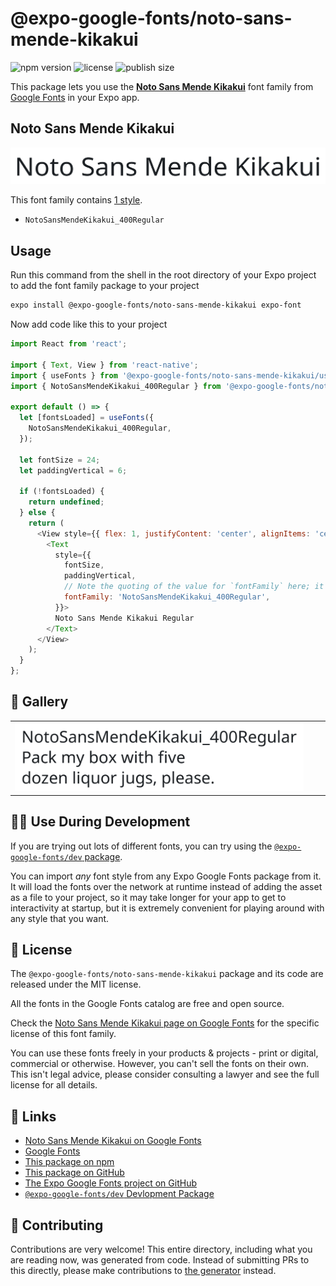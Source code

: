 # @expo-google-fonts/noto-sans-mende-kikakui

![npm version](https://flat.badgen.net/npm/v/@expo-google-fonts/noto-sans-mende-kikakui)
![license](https://flat.badgen.net/github/license/expo/google-fonts)
![publish size](https://flat.badgen.net/packagephobia/install/@expo-google-fonts/noto-sans-mende-kikakui)

This package lets you use the [**Noto Sans Mende Kikakui**](https://fonts.google.com/specimen/Noto+Sans+Mende+Kikakui) font family from [Google Fonts](https://fonts.google.com/) in your Expo app.

## Noto Sans Mende Kikakui

![Noto Sans Mende Kikakui](./font-family.png)

This font family contains [1 style](#-gallery).

- `NotoSansMendeKikakui_400Regular`

## Usage

Run this command from the shell in the root directory of your Expo project to add the font family package to your project
```sh
expo install @expo-google-fonts/noto-sans-mende-kikakui expo-font
```

Now add code like this to your project
```js
import React from 'react';

import { Text, View } from 'react-native';
import { useFonts } from '@expo-google-fonts/noto-sans-mende-kikakui/useFonts';
import { NotoSansMendeKikakui_400Regular } from '@expo-google-fonts/noto-sans-mende-kikakui/400Regular';

export default () => {
  let [fontsLoaded] = useFonts({
    NotoSansMendeKikakui_400Regular,
  });

  let fontSize = 24;
  let paddingVertical = 6;

  if (!fontsLoaded) {
    return undefined;
  } else {
    return (
      <View style={{ flex: 1, justifyContent: 'center', alignItems: 'center' }}>
        <Text
          style={{
            fontSize,
            paddingVertical,
            // Note the quoting of the value for `fontFamily` here; it expects a string!
            fontFamily: 'NotoSansMendeKikakui_400Regular',
          }}>
          Noto Sans Mende Kikakui Regular
        </Text>
      </View>
    );
  }
};

```

## 🔡 Gallery


||||
|-|-|-|
|![NotoSansMendeKikakui_400Regular](.//400Regular/NotoSansMendeKikakui_400Regular.ttf.png)||||


## 👩‍💻 Use During Development

If you are trying out lots of different fonts, you can try using the [`@expo-google-fonts/dev` package](https://github.com/expo/google-fonts/tree/master/font-packages/dev#readme).

You can import *any* font style from any Expo Google Fonts package from it. It will load the fonts
over the network at runtime instead of adding the asset as a file to your project, so it may take longer
for your app to get to interactivity at startup, but it is extremely convenient
for playing around with any style that you want.

## 📖 License

The `@expo-google-fonts/noto-sans-mende-kikakui` package and its code are released under the MIT license.

All the fonts in the Google Fonts catalog are free and open source.

Check the [Noto Sans Mende Kikakui page on Google Fonts](https://fonts.google.com/specimen/Noto+Sans+Mende+Kikakui) for the specific license of this font family.

You can use these fonts freely in your products & projects - print or digital, commercial or otherwise. However, you can't sell the fonts on their own. This isn't legal advice, please consider consulting a lawyer and see the full license for all details.

## 🔗 Links

- [Noto Sans Mende Kikakui on Google Fonts](https://fonts.google.com/specimen/Noto+Sans+Mende+Kikakui)
- [Google Fonts](https://fonts.google.com/)
- [This package on npm](https://www.npmjs.com/package/@expo-google-fonts/noto-sans-mende-kikakui)
- [This package on GitHub](https://github.com/expo/google-fonts/tree/master/font-packages/noto-sans-mende-kikakui)
- [The Expo Google Fonts project on GitHub](https://github.com/expo/google-fonts)
- [`@expo-google-fonts/dev` Devlopment Package](https://github.com/expo/google-fonts/tree/master/font-packages/dev)

## 🤝 Contributing

Contributions are very welcome! This entire directory, including what you are reading now, was generated from code. Instead of submitting PRs to this directly, please make contributions to [the generator](https://github.com/expo/google-fonts/tree/master/packages/generator) instead.
